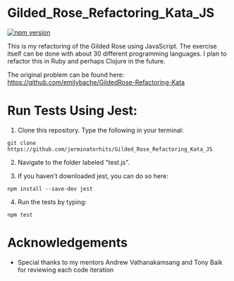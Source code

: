 # Gilded_Rose_Refactoring_Kata_JS
[![npm version](https://badge.fury.io/js/jest.svg)](http://badge.fury.io/js/jest)

This is my refactoring of the Gilded Rose using JavaScript. The exercise itself can be done with about 30 different programming languages. I plan to refactor this in Ruby and perhaps Clojure in the future.

The original problem can be found here: https://github.com/emilybache/GildedRose-Refactoring-Kata

# Run Tests Using Jest:
1. Clone this repository. Type the following in your terminal: 
```
git clone https://github.com/jerminatorhits/Gilded_Rose_Refactoring_Kata_JS
```
2. Navigate to the folder labeled "test.js". 

3. If you haven't downloaded jest, you can do so here:
```
npm install --save-dev jest
```
4. Run the tests by typing:
```
npm test
```

# Acknowledgements
* Special thanks to my mentors Andrew Vathanakamsang and Tony Baik for reviewing each code iteration
